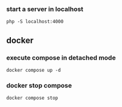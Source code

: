 ### start a server in localhost 
```
php -S localhost:4000
```

## docker 
### execute compose in detached mode
```
docker compose up -d
```
### docker stop compose
```
docker compose stop 
```
